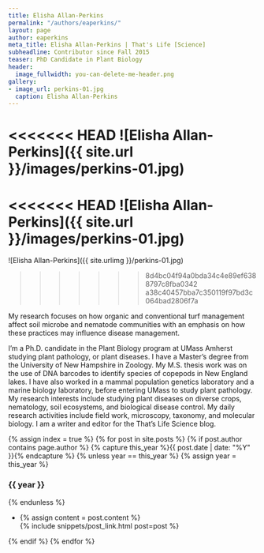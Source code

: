 ```yaml
---
title: Elisha Allan-Perkins
permalink: "/authors/eaperkins/"
layout: page
author: eaperkins
meta_title: Elisha Allan-Perkins | That's Life [Science]
subheadline: Contributor since Fall 2015
teaser: PhD Candidate in Plant Biology
header:
  image_fullwidth: you-can-delete-me-header.png
gallery:
- image_url: perkins-01.jpg
  caption: Elisha Allan-Perkins
---
```


<<<<<<< HEAD
![Elisha Allan-Perkins]({{ site.url }}/images/perkins-01.jpg)
=======
<<<<<<< HEAD
![Elisha Allan-Perkins]({{ site.url }}/images/perkins-01.jpg)
=======
![Elisha Allan-Perkins]({{ site.urlimg }}/perkins-01.jpg)
>>>>>>> 8d4bc04f94a0bda34c4e89ef6388797c8fba0342
>>>>>>> a38c40457bba7c350119f97bd3c064bad2806f7a

My research focuses on how organic and conventional turf management affect soil microbe and nematode communities with an emphasis on how these practices may influence disease management.

I’m a Ph.D. candidate in the Plant Biology program at UMass Amherst studying plant pathology, or plant diseases.  I have a Master’s degree from the University of New Hampshire in Zoology. My M.S. thesis work was on the use of DNA barcodes to identify species of copepods in New England lakes. I have also worked in a mammal population genetics laboratory and a marine biology laboratory, before entering UMass to study plant pathology. My research interests include studying plant diseases on diverse crops, nematology, soil ecosystems, and biological disease control. My daily research activities include field work, microscopy, taxonomy, and molecular biology. I am a writer and editor for the That’s Life Science blog.

{% assign index = true %}
{% for post in site.posts %}
{% if post.author contains page.author %}
{% capture this_year %}{{ post.date | date: "%Y" }}{% endcapture %}
{% unless year == this_year %}
{% assign year = this_year %}
<h3>{{ year }}</h3>
{% endunless %}
<ul style="list-style-type:disc">
 <li> 
 {% assign content = post.content %} 
 <article>
 {% include snippets/post_link.html post=post %}
 </article>
 </li>
</ul>
{% endif %}
{% endfor %}
